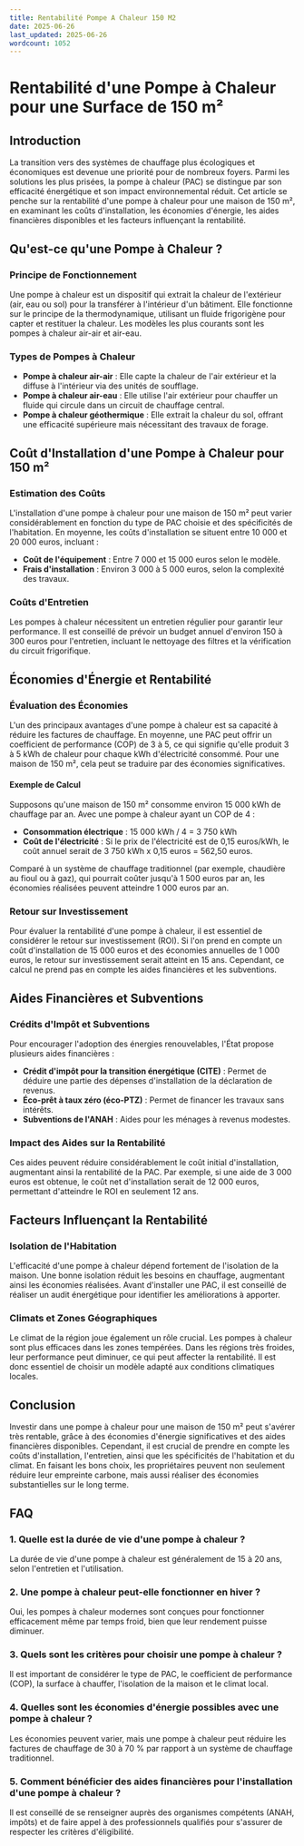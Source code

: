 ```yaml
---
title: Rentabilité Pompe A Chaleur 150 M2
date: 2025-06-26
last_updated: 2025-06-26
wordcount: 1052
---
```


# Rentabilité d'une Pompe à Chaleur pour une Surface de 150 m²

## Introduction

La transition vers des systèmes de chauffage plus écologiques et économiques est devenue une priorité pour de nombreux foyers. Parmi les solutions les plus prisées, la pompe à chaleur (PAC) se distingue par son efficacité énergétique et son impact environnemental réduit. Cet article se penche sur la rentabilité d'une pompe à chaleur pour une maison de 150 m², en examinant les coûts d'installation, les économies d'énergie, les aides financières disponibles et les facteurs influençant la rentabilité.

## Qu'est-ce qu'une Pompe à Chaleur ?

### Principe de Fonctionnement

Une pompe à chaleur est un dispositif qui extrait la chaleur de l'extérieur (air, eau ou sol) pour la transférer à l'intérieur d'un bâtiment. Elle fonctionne sur le principe de la thermodynamique, utilisant un fluide frigorigène pour capter et restituer la chaleur. Les modèles les plus courants sont les pompes à chaleur air-air et air-eau.

### Types de Pompes à Chaleur

- **Pompe à chaleur air-air** : Elle capte la chaleur de l'air extérieur et la diffuse à l'intérieur via des unités de soufflage.
- **Pompe à chaleur air-eau** : Elle utilise l'air extérieur pour chauffer un fluide qui circule dans un circuit de chauffage central.
- **Pompe à chaleur géothermique** : Elle extrait la chaleur du sol, offrant une efficacité supérieure mais nécessitant des travaux de forage.

## Coût d'Installation d'une Pompe à Chaleur pour 150 m²

### Estimation des Coûts

L'installation d'une pompe à chaleur pour une maison de 150 m² peut varier considérablement en fonction du type de PAC choisie et des spécificités de l'habitation. En moyenne, les coûts d'installation se situent entre 10 000 et 20 000 euros, incluant :

- **Coût de l'équipement** : Entre 7 000 et 15 000 euros selon le modèle.
- **Frais d'installation** : Environ 3 000 à 5 000 euros, selon la complexité des travaux.

### Coûts d'Entretien

Les pompes à chaleur nécessitent un entretien régulier pour garantir leur performance. Il est conseillé de prévoir un budget annuel d'environ 150 à 300 euros pour l'entretien, incluant le nettoyage des filtres et la vérification du circuit frigorifique.

## Économies d'Énergie et Rentabilité

### Évaluation des Économies

L'un des principaux avantages d'une pompe à chaleur est sa capacité à réduire les factures de chauffage. En moyenne, une PAC peut offrir un coefficient de performance (COP) de 3 à 5, ce qui signifie qu'elle produit 3 à 5 kWh de chaleur pour chaque kWh d'électricité consommé. Pour une maison de 150 m², cela peut se traduire par des économies significatives.

#### Exemple de Calcul

Supposons qu'une maison de 150 m² consomme environ 15 000 kWh de chauffage par an. Avec une pompe à chaleur ayant un COP de 4 :

- **Consommation électrique** : 15 000 kWh / 4 = 3 750 kWh
- **Coût de l'électricité** : Si le prix de l'électricité est de 0,15 euros/kWh, le coût annuel serait de 3 750 kWh x 0,15 euros = 562,50 euros.

Comparé à un système de chauffage traditionnel (par exemple, chaudière au fioul ou à gaz), qui pourrait coûter jusqu'à 1 500 euros par an, les économies réalisées peuvent atteindre 1 000 euros par an.

### Retour sur Investissement

Pour évaluer la rentabilité d'une pompe à chaleur, il est essentiel de considérer le retour sur investissement (ROI). Si l'on prend en compte un coût d'installation de 15 000 euros et des économies annuelles de 1 000 euros, le retour sur investissement serait atteint en 15 ans. Cependant, ce calcul ne prend pas en compte les aides financières et les subventions.

## Aides Financières et Subventions

### Crédits d'Impôt et Subventions

Pour encourager l'adoption des énergies renouvelables, l'État propose plusieurs aides financières :

- **Crédit d'impôt pour la transition énergétique (CITE)** : Permet de déduire une partie des dépenses d'installation de la déclaration de revenus.
- **Éco-prêt à taux zéro (éco-PTZ)** : Permet de financer les travaux sans intérêts.
- **Subventions de l'ANAH** : Aides pour les ménages à revenus modestes.

### Impact des Aides sur la Rentabilité

Ces aides peuvent réduire considérablement le coût initial d'installation, augmentant ainsi la rentabilité de la PAC. Par exemple, si une aide de 3 000 euros est obtenue, le coût net d'installation serait de 12 000 euros, permettant d'atteindre le ROI en seulement 12 ans.

## Facteurs Influençant la Rentabilité

### Isolation de l'Habitation

L'efficacité d'une pompe à chaleur dépend fortement de l'isolation de la maison. Une bonne isolation réduit les besoins en chauffage, augmentant ainsi les économies réalisées. Avant d'installer une PAC, il est conseillé de réaliser un audit énergétique pour identifier les améliorations à apporter.

### Climats et Zones Géographiques

Le climat de la région joue également un rôle crucial. Les pompes à chaleur sont plus efficaces dans les zones tempérées. Dans les régions très froides, leur performance peut diminuer, ce qui peut affecter la rentabilité. Il est donc essentiel de choisir un modèle adapté aux conditions climatiques locales.

## Conclusion

Investir dans une pompe à chaleur pour une maison de 150 m² peut s'avérer très rentable, grâce à des économies d'énergie significatives et des aides financières disponibles. Cependant, il est crucial de prendre en compte les coûts d'installation, l'entretien, ainsi que les spécificités de l'habitation et du climat. En faisant les bons choix, les propriétaires peuvent non seulement réduire leur empreinte carbone, mais aussi réaliser des économies substantielles sur le long terme.

## FAQ

### 1. Quelle est la durée de vie d'une pompe à chaleur ?

La durée de vie d'une pompe à chaleur est généralement de 15 à 20 ans, selon l'entretien et l'utilisation.

### 2. Une pompe à chaleur peut-elle fonctionner en hiver ?

Oui, les pompes à chaleur modernes sont conçues pour fonctionner efficacement même par temps froid, bien que leur rendement puisse diminuer.

### 3. Quels sont les critères pour choisir une pompe à chaleur ?

Il est important de considérer le type de PAC, le coefficient de performance (COP), la surface à chauffer, l'isolation de la maison et le climat local.

### 4. Quelles sont les économies d'énergie possibles avec une pompe à chaleur ?

Les économies peuvent varier, mais une pompe à chaleur peut réduire les factures de chauffage de 30 à 70 % par rapport à un système de chauffage traditionnel.

### 5. Comment bénéficier des aides financières pour l'installation d'une pompe à chaleur ?

Il est conseillé de se renseigner auprès des organismes compétents (ANAH, impôts) et de faire appel à des professionnels qualifiés pour s'assurer de respecter les critères d'éligibilité.